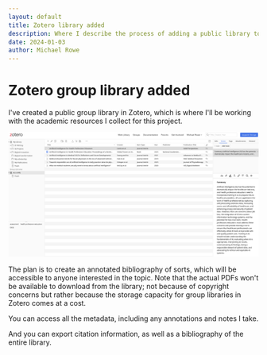 ```yaml
---
layout: default
title: Zotero library added
description: Where I describe the process of adding a public library to the project.
date: 2024-01-03
author: Michael Rowe
---
```

# Zotero group library added

I've created a public group library in Zotero, which is where I'll be working with the academic resources I collect for this project.

![Screenshot of the Zotero group library](./../media/zotero%20group%20library.png "Screenshot of the Zotero group library")

The plan is to create an annotated bibliography of sorts, which will be accessible to anyone interested in the topic. Note that the actual PDFs won't be available to download from the library; not because of copyright concerns but rather because the storage capacity for group libraries in Zotero comes at a cost.

You can access all the metadata, including any annotations and notes I take.

And you can export citation information, as well as a bibliography of the entire library.
